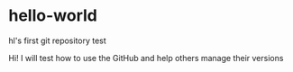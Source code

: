 # hello-world
hl's first git repository test

Hi!
  I will test how to use the GitHub and help others manage their versions
